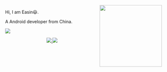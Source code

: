 <img align='right' src='https://camo.githubusercontent.com/63371d36886ee658f5a97401f393e1ab1684b2fd3de674b8f5efc7d410b2a3d0/68747470733a2f2f6d656469612e67697068792e636f6d2f6d656469612f57556c706c634d704f43456d5447427442572f67697068792e676966' width='200"'>

Hi, I am Easin😃.

A Android developer from China.

<p align="left">
  <a href="https://github.com/bayshier">
    <img src="https://github-readme-stats.wasabeef.vercel.app/api?username=bayshier&show_icons=true&line_height=21&show_icons=true&theme=vue" />
  </a>
</p>

<p align="center">
  <a href="https://github.com/bayshier/MVPKotlin_Commonlib">
    <img src="https://img.shields.io/badge/🔥%20Android-Notes-brightness.svg"
  </a>  
  <a href="https://github.com/bayshier">
    <img src="https://komarev.com/ghpvc/?username=Omooo&color=brightgreen" />
  </a>
</p>


